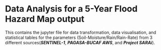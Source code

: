 # Data Analysis for a 5-Year Flood Hazard Map output

This contains the jupyter file for data transformation, data visualisation, and statistical tables for the parameters (Soil-Moisture/Rain/Rain-Rate) from 3 different sources(**_SENTINEL-1_**, **_PAGASA-BUCAF AWS_**, and **_Project SARAi_**).